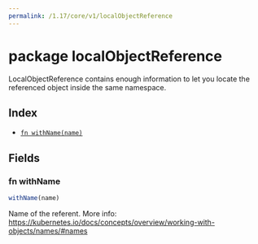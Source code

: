 ```yaml
---
permalink: /1.17/core/v1/localObjectReference
---
```


# package localObjectReference

LocalObjectReference contains enough information to let you locate the referenced object inside the same namespace.

## Index

* [`fn withName(name)`](#fn-withname)

## Fields

### fn withName

```ts
withName(name)
```

Name of the referent. More info: https://kubernetes.io/docs/concepts/overview/working-with-objects/names/#names